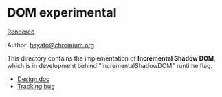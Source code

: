 # DOM experimental

[Rendered](https://chromium.googlesource.com/chromium/src/+/master/third_party/blink/renderer/core/dom/ng/README.md)

Author: hayato@chromium.org

This directory contains the implementation of **Incremental Shadow DOM**, which is in development behind "IncrementalShadowDOM" runtime flag.

- [Design doc](https://docs.google.com/document/d/1R9J8CVaSub_nbaVQwwm3NjCoZye4feJ7ft7tVe5QerM/edit?usp=sharing)
- [Tracking bug](http://crbug.com/776656)
